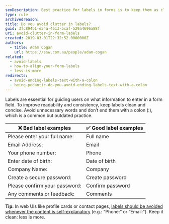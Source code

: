 ```yaml
---
seoDescription: Best practice for labels in forms is to keep them as clean and short as possible, and avoid ending with a colon.
type: rule
archivedreason:
title: Do you avoid clutter in labels?
guid: 3fc894b1-e54a-4613-bcaf-529a4696a88f
uri: avoid-clutter-in-form-labels
created: 2019-03-01T22:32:52.0000000Z
authors:
  - title: Adam Cogan
    url: https://ssw.com.au/people/adam-cogan
related:
  - avoid-labels
  - how-to-align-your-form-labels
  - less-is-more
redirects:
  - avoid-ending-labels-text-with-a-colon
  - being-pedantic-do-you-avoid-ending-labels-text-with-a-colon
---
```


Labels are essential for guiding users on what information to enter in a form field. To improve readability and consistency, keep labels clean and concise. Avoid unnecessary words and don’t end them with a colon (:), which is a common but outdated practice.

<!--endintro-->

| ❌ **Bad label examples** | ✅ **Good label examples**       |
|----------------------------------|--------------------------|
| Please enter your full name:     | Full name                |
| Email Address:                   | Email                    |
| Your phone number:               | Phone                    |
| Enter date of birth:             | Date of birth            |
| Company Name:                    | Company                  |
| Create a secure password:        | Create password          |
| Please confirm your password:    | Confirm password         |
| Any comments or feedback:        | Comments                 |

**Tip:** In web UIs like profile cards or contact pages, [labels should be avoided whenever the content is self-explanatory](/avoid-labels) (e.g.: “Phone:” or “Email:”). Keep it clean: less is more.
